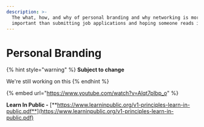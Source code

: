 ```yaml
---
description: >-
  The what, how, and why of personal branding and why networking is more
  important than submitting job applications and hoping someone reads it.
---
```


# Personal Branding

{% hint style="warning" %}
**Subject to change**

We're still working on this
{% endhint %}

{% embed url="https://www.youtube.com/watch?v=Alqt7pIbp_o" %}

**Learn In Public -** [**https://www.learninpublic.org/v1-principles-learn-in-public.pdf**](https://www.learninpublic.org/v1-principles-learn-in-public.pdf)

